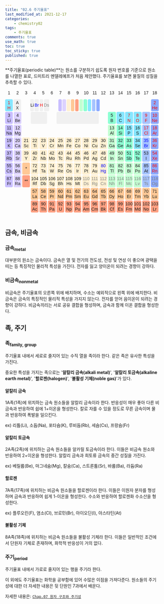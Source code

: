 ```yaml
---
title: "02.6 주기율표"
last_modified_at: 2021-12-17
categories:
    - chemistry02
tags:
    - 주기율표
comments: true
use_math: true
toc: true
toc_sticky: true
published: true
---
```


**주기율표(periodic table)**는 원소를 구분하기 쉽도록 원자 번호를 기준으로 원소를 나열한 표로, 드미트리 멘델레예프가 처음 제안했다. 주기율표를 보면 물질의 성질을 추측할 수 있다.

<style type='text/css'>
/*주기율표 틀*/
    div
    {
        font-family: 'Noto Sans KR', sans-serif;
    }
    .period
    {
        position: relative;
        display: flex;
        justify-content: center;
        margin-bottom: 0.5%;
        font-size: 1.0em;
        line-height: 1.2em;
        text-align: center;
    }
    .p1 .element:nth-child(1) {flex-grow: 91;}
    .p1 .element:nth-child(2) {flex-grow: 91;}
    .p1 .element:nth-child(3) {flex-grow: 91;}
    .p1 .element:nth-child(4) {flex-grow: 41;}
    .p1 .element:nth-child(5) {flex-grow: 41;}
    .p1 .element:nth-child(6) {flex-grow: 41;}
    .p1 .element:nth-child(7) {flex-grow: 41;}
    .p1 .element:nth-child(8) {flex-grow: 91;}
    .p1 .element:nth-child(9) {flex-grow: 41;}
    .p1 .element:nth-child(10) {flex-grow: 41;}
    .p1 .element:nth-child(11) {flex-grow: 41;}
    .p1 .element:nth-child(12) {flex-grow: 41;}
    .p1 .element:nth-child(13) {flex-grow: 41;}
    .p1 .element:nth-child(14) {flex-grow: 41;}
    .p1 .element:nth-child(15) {flex-grow: 41;}
    .p1 .element:nth-child(16) {flex-grow: 41;}
    .p1 .element:nth-child(17) {flex-grow: 41;}
    .p1 .element:nth-child(18) {flex-grow: 41;}
    .p1 .element:nth-child(19) {flex-grow: 91;}
    .p1 .element:nth-child(20) {flex-grow: 91;}
    .p1 .element:nth-child(21) {flex-grow: 91;}
    .p1 .element:nth-child(22) {flex-grow: 91;}
    .p1 .element:nth-child(23) {flex-grow: 91;}
    .p1 .element:nth-child(24) {flex-grow: 91;}
    .p1 .element:nth-child(25) {flex-grow: 91;}
    .p2 .element:nth-child(1) {flex-grow: 91;}
    .p2 .element:nth-child(2) {flex-grow: 91;}
    .p2 .element:nth-child(3) {flex-grow: 91;}
    .p2 .element:nth-child(4) {flex-grow: 191;}
    .p2 .element:nth-child(5) {flex-grow: 91;}
    .p2 .element:nth-child(6) {flex-grow: 491;}
    .p2 .element:nth-child(7) {flex-grow: 91;}
    .p2 .element:nth-child(8) {flex-grow: 91;}
    .p2 .element:nth-child(9) {flex-grow: 91;}
    .p2 .element:nth-child(10) {flex-grow: 91;}
    .p2 .element:nth-child(11) {flex-grow: 91;}
    .p2 .element:nth-child(12) {flex-grow: 91;}
    .p2 .element:nth-child(13) {flex-grow: 91;}
    .element
    {
        display: flex;
        flex: 1 1 0%;
        margin-right: 0.5%;
        padding-top: 0.5%;
        padding-bottom: 0.5%;
        justify-content:center;
        align-items: center;
        border-radius: 4px;

        position: relative;
    }
    /*주기율표 색*/
    .ea {background-color: rgb(240, 240, 240);}
    .e0 {background-color: rgb(0,0,0,0);}
    .e1 {background-color: rgb(200, 190, 255);}
    .e2 {background-color: rgb(220, 210, 255);}
    .e3 {background-color: rgb(255, 240, 210);}
    .e4 {background-color: rgb(195, 255, 210);}
    .e5 {background-color: rgb(140, 255, 210);}
    .e6 {background-color: rgb(135, 230, 255);}
    .e7 {background-color: rgb(165, 195, 255);}
    .e8 {background-color: rgb(140, 170, 255);}
    .e9 {background-color: rgb(255, 200, 150);}
    .e10 {background-color: rgb(255, 160, 130);}
    .ee0 {background-color: rgb(0,0,0,0);}
    .ee1 {background-color: rgb(200, 190, 255);}
    .ee2 {background-color: rgb(220, 210, 255);}
    .ee3 {background-color: rgb(255, 240, 210);}
    .ee4 {background-color: rgb(195, 255, 210);}
    .ee5 {background-color: rgb(140, 255, 210);}
    .ee6 {background-color: rgb(135, 230, 255);}
    .ee7 {background-color: rgb(165, 195, 255);}
    .ee8 {background-color: rgb(140, 170, 255);}
    .ee9 {background-color: rgb(255, 200, 150);}
    .ee10 {background-color: rgb(255, 160, 130);}
    .s1 {color: black;}
    .s2 {color: blue;}
    .s3 {color: red;}
    .s4 {color: gray;}
    /*텍스트 서식*/
    h6
    {
        font-size: 2em;
        font-weight: bold;
        margin-top: 4px;
        margin-bottom: 8px;
    }
    .optn
    {
        font-size: 0.7em;
    }

    /*툴팁*/
    .element .tooltiptext-r
    {
        visibility: hidden;
        width: /*319.78*/ 429.67%; /*539.56%*/
        background-color: rgb(240, 240, 240);
        color: rgb(30, 30, 30);
        opacity: 0;
        text-align: center;
        border-radius: 8px;
        padding: 4px 0;

        position: absolute;
        z-index: 1;

        top: 121.95%;
        left: 0%;

        font-size: 0.9em;
        font-weight: normal;
    }
    .element:hover .tooltiptext-r
    {
        visibility: visible;
        opacity: 1;
        transition: opacity 0.2s ease-in;
    }
    .element .tooltiptext-r::after
    {
        content: "";
        position: absolute;
        border-style: solid;
        border-width: 8px;

        bottom: 100%;
        left: 3%;

        border-color: transparent transparent rgb(240, 240, 240) transparent;
        opacity: 0;
    }
    .element:hover .tooltiptext-r::after
    {
        opacity: 1;
        transition: opacity 0.2s ease-in;
    }
    .element .tooltiptext-l
    {
        visibility: hidden;
        width: /*319.78*/ 429.67%; /*539.56%*/
        background-color: rgb(240, 240, 240);
        color: rgb(30, 30, 30);
        opacity: 0;
        text-align: center;
        border-radius: 8px;
        padding: 4px 0;

        position: absolute;
        z-index: 1;

        top: 121.95%;
        right: 0%;

        font-weight: normal;
    }
    .element:hover .tooltiptext-l
    {
        visibility: visible;
        opacity: 1;
        transition: opacity 0.2s ease-in;
    }
    .element .tooltiptext-l::after
    {
        content: "";
        position: absolute;
        border-style: solid;
        border-width: 8px;

        bottom: 100%;
        right: 3%;

        border-color: transparent transparent rgb(240, 240, 240) transparent;
        opacity: 0;
    }
    .element:hover .tooltiptext-l::after
    {
        opacity: 1;
        transition: opacity 0.2s ease-in;
    }
    /*컨트롤 패널*/
    .element .ts1
    {visibility: hidden; width: 465.85%; opacity: 0; text-align: center; position: absolute; z-index: 1; top: 90%; left: 0%;}
    .element:hover .ts1
    {visibility: visible; opacity: 1; transition: opacity 0.2s ease-in;}
    .element .ts2
    {visibility: hidden; width: 465.85%; opacity: 0; text-align: center; position: absolute; z-index: 1; top: 90%; left: -121.95%;}
    .element:hover .ts2
    {visibility: visible; opacity: 1; transition: opacity 0.2s ease-in;}
    .element .ts3
    {visibility: hidden; width: 465.85%; opacity: 0; text-align: center; position: absolute; z-index: 1; top: 90%; left: -243.90%;}
    .element:hover .ts3
    {visibility: visible; opacity: 1; transition: opacity 0.2s ease-in;}
    .element .ts4
    {visibility: hidden; width: 465.85%; opacity: 0; text-align: center; position: absolute; z-index: 1; top: 90%; left: -365.85%;}
    .element:hover .ts4
    {visibility: visible; opacity: 1; transition: opacity 0.2s ease-in;}
    .element .te1
    {visibility: hidden; width: 1197.56%; opacity: 0; text-align: center; position: absolute; z-index: 1; top: 90%; left: 0%;}
    .element:hover .te1
    {visibility: visible; opacity: 1; transition: opacity 0.2s ease-in;}
    .element .te2
    {visibility: hidden; width: 1197.56%; opacity: 0; text-align: center; position: absolute; z-index: 1; top: 90%; left: -121.95%;}
    .element:hover .te2
    {visibility: visible; opacity: 1; transition: opacity 0.2s ease-in;}
    .element .te3
    {visibility: hidden; width: 1197.56%; opacity: 0; text-align: center; position: absolute; z-index: 1; top: 90%; left: -243.90%;}
    .element:hover .te3
    {visibility: visible; opacity: 1; transition: opacity 0.2s ease-in;}
    .element .te9
    {visibility: hidden; width: 1197.56%; opacity: 0; text-align: center; position: absolute; z-index: 1; top: 90%; left: -365.85%;}
    .element:hover .te9
    {visibility: visible; opacity: 1; transition: opacity 0.2s ease-in;}
    .element .te10
    {visibility: hidden; width: 1197.56%; opacity: 0; text-align: center; position: absolute; z-index: 1; top: 90%; left: -487.80%;}
    .element:hover .te10
    {visibility: visible; opacity: 1; transition: opacity 0.2s ease-in;}
    .element .te4
    {visibility: hidden; width: 1197.56%; opacity: 0; text-align: center; position: absolute; z-index: 1; top: 90%; left: -609.76%;}
    .element:hover .te4
    {visibility: visible; opacity: 1; transition: opacity 0.2s ease-in;}
    .element .te5
    {visibility: hidden; width: 1197.56%; opacity: 0; text-align: center; position: absolute; z-index: 1; top: 90%; left: -731.71%;}
    .element:hover .te5
    {visibility: visible; opacity: 1; transition: opacity 0.2s ease-in;}
    .element .te6
    {visibility: hidden; width: 1197.56%; opacity: 0; text-align: center; position: absolute; z-index: 1; top: 90%; left: -853.66%;}
    .element:hover .te6
    {visibility: visible; opacity: 1; transition: opacity 0.2s ease-in;}
    .element .te7
    {visibility: hidden; width: 1197.56%; opacity: 0; text-align: center; position: absolute; z-index: 1; top: 90%; left: -975.61%;}
    .element:hover .te7
    {visibility: visible; opacity: 1; transition: opacity 0.2s ease-in;}
    .element .te8
    {visibility: hidden; width: 1197.56%; opacity: 0; text-align: center; position: absolute; z-index: 1; top: 90%; left: -1097.56%;}
    .element:hover .te8
    {visibility: visible; opacity: 1; transition: opacity 0.2s ease-in;}
    /*족 선택*/
</style>

<!--족 번호-->
<div class="period">
    <div class="element e0">1</div>
    <div class="element e0">2</div>
    <div class="element e0">3</div>
    <div class="element e0">4</div>
    <div class="element e0">5</div>
    <div class="element e0">6</div>
    <div class="element e0">7</div>
    <div class="element e0">8</div>
    <div class="element e0">9</div>
    <div class="element e0">10</div>
    <div class="element e0">11</div>
    <div class="element e0">12</div>
    <div class="element e0">13</div>
    <div class="element e0">14</div>
    <div class="element e0">15</div>
    <div class="element e0">16</div>
    <div class="element e0">17</div>
    <div class="element e0">18</div>
</div>
<div class="period">
    <div class="element e0"></div>
    <div class="element e0"></div>
    <div class="element e0"></div>
    <div class="element e0"></div>
    <div class="element e0"></div>
    <div class="element e0"></div>
    <div class="element e0"></div>
    <div class="element e0"></div>
    <div class="element e0"></div>
    <div class="element e0"></div>
    <div class="element e0"></div>
    <div class="element e0"></div>
    <div class="element e0"></div>
    <div class="element e0"></div>
    <div class="element e0"></div>
    <div class="element e0"></div>
    <div class="element e0"></div>
    <div class="element e0"></div>
</div>
<!--1주기-->
<div class="period p1">
    <div class="element e6 s3">1<br>H
        <span class="tooltiptext-r">
            <h6>H</h6>수소<br>hydrogen<br>1.008<br>[1.0078, 1.0082]
        </span>
    </div>
    <div class="element ea">A<br>X
        <span class="tooltiptext-r">
            <h6>X</h6>원소명<br>Name of element<br>일반 원자량<br>IUPAC 표준 원자량<br>(유효숫자 5개)
        </span>
    </div>
    <div class="element e0"></div>
    <div class="element ea s1">Li
        <span class="ts1">
            <h3>고체</h3>
        </span>
    </div>
    <div class="element ea s2">Br
        <span class="ts2">
            <h3>액체</h3>
        </span>
    </div>
    <div class="element ea s3">H
        <span class="ts3">
            <h3>기체</h3>
        </span>
    </div>
    <div class="element ea s4">Ds
        <span class="ts4">
            <h3>미지</h3>
        </span>
    </div>
    <div class="element e0"></div>
    <div class="element ee1">
        <span class="te1">
            <h3>알칼리 금속</h3>
        </span>
    </div>
    <div class="element ee2">
        <span class="te2">
            <h3>알칼리 토금속</h3>
        </span>
    </div>
    <div class="element ee3">
        <span class="te3">
            <h3>전이금속</h3>
        </span>
    </div>
    <div class="element ee9">
        <span class="te9">
            <h3>란타넘족</h3>
        </span>
    </div>
    <div class="element ee10">
        <span class="te10">
            <h3>악티늄족</h3>
        </span>
    </div>    
    <div class="element ee4">
        <span class="te4">
            <h3>전이후금속</h3>
        </span>
    </div>
    <div class="element ee5">
        <span class="te5">
            <h3>준금속</h3>
        </span>
    </div>
    <div class="element ee6">
        <span class="te6">
            <h3>기타 비금속</h3>
        </span>
    </div>
    <div class="element ee7">
        <span class="te7">
            <h3>할로젠</h3>
        </span>
    </div>
    <div class="element ee8">
        <span class="te8">
            <h3>불활성 기체</h3>
        </span>
    </div>
    <div class="element e0"></div>
    <div class="element e0"></div>
    <div class="element e0"></div>
    <div class="element e0"></div>
    <div class="element e0"></div>
    <div class="element e0"></div>
    <div class="element e8 s3">2<br>He
        <span class="tooltiptext-l">
            <h6>He</h6>헬륨<br>helium<br>4.003<br>4.0026
        </span>
    </div>
</div>
<!--2주기-->
<div class="period p2">
    <div class="element e1">3<br>Li
        <span class="tooltiptext-r">
            <h6>Li</h6>리튬<br>lithium<br>6.941<br>[6.938, 6.997]
        </span>
    </div>
    <div class="element e2">4<br>Be
        <span class="tooltiptext-r">
            <h6>Be</h6>베릴륨<br>beryllium<br>9.012<br>9.0122
        </span>
    </div>
    <div class="element e0"></div>
    <div class="element ea"><h6 id="id01"></h6></div>
    <div class="element e0"></div>
    <div class="element ea"><h6 id="id02"></h6></div>
    <div class="element e0"></div>
    <div class="element e5">5<br>B
        <span class="tooltiptext-l">
            <h6>B</h6>붕소<br>boron<br>10.81<br>[10.806, 10.821]
        </span>
    </div>
    <div class="element e6">6<br>C
        <span class="tooltiptext-l">
            <h6>C</h6>탄소<br>carbon<br>12.01<br>[12.009, 12.012]
        </span>
    </div>
    <div class="element e6 s3">7<br>N
        <span class="tooltiptext-l">
            <h6>N</h6>질소<br>nitrogen<br>14.01<br>[14.006, 14.008]
        </span>
    </div>
    <div class="element e6 s3">8<br>O
        <span class="tooltiptext-l">
            <h6>O</h6>산소<br>oxygen<br>16.00<br>[15.999, 16.000]
        </span>
    </div>
    <div class="element e7 s3">9<br>F
        <span class="tooltiptext-l">
            <h6>F</h6>플루오린<br>fluorine<br>19.00<br>18.998
        </span>
    </div>
    <div class="element e8 s3">10<br>Ne
        <span class="tooltiptext-l">
            <h6>Ne</h6>네온<br>neon<br>20.18<br>20.180
        </span>
    </div>
</div>
<!--3주기-->
<div class="period p3">
    <div class="element e1">11<br>Na
        <span class="tooltiptext-r">
            <h6>Na</h6>소듐<br>sodium<br>22.99<br>22.990
        </span>
    </div>
    <div class="element e2">12<br>Mg
        <span class="tooltiptext-r">
            <h6>Mg</h6>마그네슘<br>magnesium<br>24.31<br>[24.304, 24.307]
        </span>
    </div>
    <div class="element e0"></div>
    <div class="element e0"></div>
    <div class="element e0"></div>
    <div class="element e0"></div>
    <div class="element e0"></div>
    <div class="element e0"></div>
    <div class="element e0"></div>
    <div class="element e0"></div>
    <div class="element e0"></div>
    <div class="element e0"></div>
    <div class="element e4">13<br>Al
        <span class="tooltiptext-l">
            <h6>Al</h6>알루미늄<br>aluminium<br>26.98<br>26.982
        </span>
    </div>
    <div class="element e5">14<br>Si
        <span class="tooltiptext-l">
            <h6>Si</h6>규소<br>silicon<br>28.09<br>[28.084, 28.086]
        </span>
    </div>
    <div class="element e6">15<br>P
        <span class="tooltiptext-l">
            <h6>P</h6>인<br>phosphorus<br>30.97<br>30.974
        </span>
    </div>
    <div class="element e6">16<br>S
        <span class="tooltiptext-l">
            <h6>S</h6>황<br>sulfur<br>32.07<br>[32.059, 32.076]
        </span>
    </div>
    <div class="element e7 s3">17<br>Cl
        <span class="tooltiptext-l">
            <h6>Cl</h6>염소<br>chlorine<br>35.45<br>[35.446, 35.457]
        </span>
    </div>
    <div class="element e8 s3">18<br>Ar
        <span class="tooltiptext-l">
            <h6>Ar</h6>아르곤<br>argon<br>39.95<br>[39.792, 39.963]
        </span>
    </div>
</div>
<!--4주기-->
<div class="period">
    <div class="element e1">19<br>K
        <span class="tooltiptext-r">
            <h6>K</h6>포타슘<br>potassium<br>39.10<br>39.098
        </span>
    </div>
    <div class="element e2">20<br>Ca
        <span class="tooltiptext-r">
            <h6>Ca</h6>칼슘<br>calcium<br>40.08<br>40.078(4)
        </span>
    </div>
    <div class="element e3">21<br>Sc
        <span class="tooltiptext-r">
            <h6>Sc</h6>스칸듐<br>scandium<br>44.96<br>44.956
        </span>
    </div>
    <div class="element e3">22<br>Ti
        <span class="tooltiptext-r">
            <h6>Ti</h6>타이타늄<br>titanium<br>47.88<br>47.867
        </span>
    </div>
    <div class="element e3">23<br>V
        <span class="tooltiptext-r">
            <h6>V</h6>바나듐<br>vanadium<br>50.94<br>50.942
        </span>
    </div>
    <div class="element e3">24<br>Cr
        <span class="tooltiptext-r">
            <h6>Cr</h6>크로뮴<br>chromium<br>52.00<br>51.996
        </span>
    </div>
    <div class="element e3">25<br>Mn
        <span class="tooltiptext-r">
            <h6>Mn</h6>망가니즈<br>manganese<br>54.94<br>54.938
        </span>
    </div>
    <div class="element e3">26<br>Fe
        <span class="tooltiptext-r">
            <h6>Fe</h6>철<br>iron<br>55.85<br>55.845(2)
        </span>
    </div>
    <div class="element e3">27<br>Co
        <span class="tooltiptext-r">
            <h6>Co</h6>코발트<br>cobalt<br>58.93<br>58.933
        </span>
    </div>
    <div class="element e3">28<br>Ni
        <span class="tooltiptext-l">
            <h6>Ni</h6>니켈<br>nickel<br>58.69<br>58.693
        </span>
    </div>
    <div class="element e3">29<br>Cu
        <span class="tooltiptext-l">
            <h6>Cu</h6>구리<br>cooper<br>63.55<br>63.546(3)
        </span>
    </div>
    <div class="element e3">30<br>Zn
        <span class="tooltiptext-l">
            <h6>Zn</h6>아연<br>zinc<br>65.38<br>65.38(2)
        </span>
    </div>
    <div class="element e4">31<br>Ga
        <span class="tooltiptext-l">
            <h6>Ga</h6>갈륨<br>gallium<br>69.72<br>69.723
        </span>
    </div>
    <div class="element e5">32<br>Ge
        <span class="tooltiptext-l">
            <h6>Ge</h6>저마늄<br>germanium<br>72.59<br>72.630(8)
        </span>
    </div>
    <div class="element e5">33<br>As
        <span class="tooltiptext-l">
            <h6>As</h6>비소<br>arsenic<br>74.92<br>74.922
        </span>
    </div>
    <div class="element e6">34<br>Se
        <span class="tooltiptext-l">
            <h6>Se</h6>셀레늄<br>selenium<br>78.96<br>78.971(8)
        </span>
    </div>
    <div class="element e7 s2">35<br>Br
        <span class="tooltiptext-l">
            <h6>Br</h6>브로민<br>bromine<br>79.90<br>[79.901, 79.907]
        </span>
    </div>
    <div class="element e8 s3">36<br>Kr
        <span class="tooltiptext-l">
            <h6>Kr</h6>크립톤<br>krypton<br>83.80<br>83.798(2)
        </span>
    </div>
</div>
<!--5주기-->
<div class="period">
    <div class="element e1">37<br>Rb
        <span class="tooltiptext-r">
            <h6>Rb</h6>루비듐<br>rubidium<br>85.47<br>85.468
        </span>
    </div>
    <div class="element e2">38<br>Sr
        <span class="tooltiptext-r">
            <h6>Sr</h6>스트론튬<br>strontium<br>87.62<br>87.62
        </span>
    </div>
    <div class="element e3">39<br>Y
        <span class="tooltiptext-r">
            <h6>Y</h6>이트륨<br>yttrium<br>88.91<br>88.906
        </span>
    </div>
    <div class="element e3">40<br>Zr
        <span class="tooltiptext-r">
            <h6>Zr</h6>지르코늄<br>zirconium<br>91.22<br>91.224(2)
        </span>
    </div>
    <div class="element e3">41<br>Nb
        <span class="tooltiptext-r">
            <h6>Nb</h6>나이오븀<br>niobium<br>92.91<br>92.906
        </span>
    </div>
    <div class="element e3">42<br>Mo
        <span class="tooltiptext-r">
            <h6>Mo</h6>몰리브데넘<br>molybdenum<br>95.94<br>95.95
        </span>
    </div>
    <div class="element e3">43<br>Tc
        <span class="tooltiptext-r">
            <h6>Tc</h6>테크네튬<br>technetium<br>(98)<br>(-)
        </span>
    </div>
    <div class="element e3">44<br>Ru
        <span class="tooltiptext-r">
            <h6>Ru</h6>루테늄<br>ruthenium<br>101.1<br>101.07(2)
        </span>
    </div>
    <div class="element e3">45<br>Rh
        <span class="tooltiptext-r">
            <h6>Rh</h6>로듐<br>rhodium<br>102.9<br>102.91
        </span>
    </div>
    <div class="element e3">46<br>Pd
        <span class="tooltiptext-l">
            <h6>Pd</h6>팔라듐<br>palladium<br>106.4<br>106.42
        </span>
    </div>
    <div class="element e3">47<br>Ag
        <span class="tooltiptext-l">
            <h6>Ag</h6>은<br>silver<br>107.9<br>107.87
        </span>
    </div>
    <div class="element e3">48<br>Cd
        <span class="tooltiptext-l">
            <h6>Cd</h6>카드뮴<br>cadmium<br>112.4<br>112.41
        </span>
    </div>
    <div class="element e4">49<br>In
        <span class="tooltiptext-l">
            <h6>In</h6>인듐<br>indium<br>114.8<br>114.82
        </span>
    </div>
    <div class="element e4">50<br>Sn
        <span class="tooltiptext-l">
            <h6>Sn</h6>주석<br>tin<br>118.7<br>118.71
        </span>
    </div>
    <div class="element e5">51<br>Sb
        <span class="tooltiptext-l">
            <h6>Sb</h6>안티모니<br>antimony<br>121.8<br>121.76
        </span>
    </div>
    <div class="element e5">52<br>Te
        <span class="tooltiptext-l">
            <h6>Te</h6>텔루륨<br>tellurium<br>127.6<br>127.60(3)
        </span>
    </div>
    <div class="element e7">53<br>I
        <span class="tooltiptext-l">
            <h6>I</h6>아이오딘<br>iodin<br>126.9<br>126.90
        </span>
    </div>
    <div class="element e8 s3">54<br>Xe
        <span class="tooltiptext-l">
            <h6>Xe</h6>제논<br>xenon<br>131.3<br>131.29
        </span>
    </div>
</div>
<!--6주기-->
<div class="period">
    <div class="element e1">55<br>Cs
        <span class="tooltiptext-r">
            <h6>Cs</h6>세슘<br>caesium<br>132.9<br>132.91
        </span>
    </div>
    <div class="element e2">56<br>Ba
        <span class="tooltiptext-r">
            <h6>Ba</h6>바륨<br>barium<br>137.3<br>137.33
        </span>
    </div>
    <div class="element e9">*
        <span class="tooltiptext-r">
            <h6>*La</h6>란타넘족<br>lanthanoids<br><br>
        </span>
    </div>
    <div class="element e3">72<br>Hf
        <span class="tooltiptext-r">
            <h6>Hf</h6>하프늄<br>hafnium<br>178.5<br>178.49(2)
        </span>
    </div>
    <div class="element e3">73<br>Ta
        <span class="tooltiptext-r">
            <h6>Ta</h6>탄탈럼<br>tantalum<br>180.9<br>180.95
        </span>
    </div>
    <div class="element e3">74<br>W
        <span class="tooltiptext-r">
            <h6>W</h6>텅스텐<br>tungsen<br>183.9<br>183.84
        </span>
    </div>
    <div class="element e3">75<br>Re
        <span class="tooltiptext-r">
            <h6>Re</h6>레늄<br>rhenium<br>186.2<br>186.21
        </span>
    </div>
    <div class="element e3">76<br>Os
        <span class="tooltiptext-r">
            <h6>Os</h6>오스뮴<br>osmium<br>190.2<br>190.23(3)
        </span>
    </div>
    <div class="element e3">77<br>Ir
        <span class="tooltiptext-r">
            <h6>Ir</h6>이리듐<br>iridium<br>192.2<br>192.22
        </span>
    </div>
    <div class="element e3">78<br>Pt
        <span class="tooltiptext-l">
            <h6>Pt</h6>백금<br>platinum<br>195.1<br>195.08
        </span>
    </div>
    <div class="element e3">79<br>Au
        <span class="tooltiptext-l">
            <h6>Au</h6>금<br>gold<br>197.0<br>196.97
        </span>
    </div>
    <div class="element e3 s2">80<br>Hg
        <span class="tooltiptext-l">
            <h6>Hg</h6>수은<br>mercury<br>200.6<br>200.59
        </span>
    </div>
    <div class="element e4">81<br>Tl
        <span class="tooltiptext-l">
            <h6>Tl</h6>탈륨<br>thallium<br>204.4<br>[204.38, 204.39]
        </span>
    </div>
    <div class="element e4">82<br>Pb
        <span class="tooltiptext-l">
            <h6>Pb</h6>납<br>lead<br>207.2<br>207.2
        </span>
    </div>
    <div class="element e4">83<br>Bi
        <span class="tooltiptext-l">
            <h6>Bi</h6>비스무트<br>bismuth<br>209.0<br>208.98
        </span>
    </div>
    <div class="element e4">84<br>Po
        <span class="tooltiptext-l">
            <h6>Po</h6>폴로늄<br>polonium<br>(209)<br>(-)
        </span>
    </div>
    <div class="element e7">85<br>At
        <span class="tooltiptext-l">
            <h6>At</h6>아스타틴<br>astatine<br>(210)<br>(-)
        </span>
    </div>
    <div class="element e8 s3">86<br>Rn
        <span class="tooltiptext-l">
            <h6>Rn</h6>라돈<br>radon<br>(222)<br>(-)
        </span>
    </div>
</div>
<!--7주기-->
<div class="period">
    <div class="element e1">87<br>Fr
        <span class="tooltiptext-r">
            <h6>Fr</h6>프랑슘<br>francium<br>(223)<br>(-)
        </span>
    </div>
    <div class="element e2">88<br>Ra
        <span class="tooltiptext-r">
            <h6>Ra</h6>라듐<br>radium<br>(226)<br>(-)
        </span>
    </div>
    <div class="element e10">**
        <span class="tooltiptext-r">
            <h6>*Ac</h6>악티늄족<br>actinoids<br><br>
        </span>
    </div>
    <div class="element e3">104<br>Rf
        <span class="tooltiptext-r">
            <h6>Rf</h6>러더포듐<br>rutherfordium<br>(267)<br>(-)
        </span>
    </div>
    <div class="element e3">105<br>Db
        <span class="tooltiptext-r">
            <h6>Db</h6>두브늄<br>dubnium<br>(268)<br>(-)
        </span>
    </div>
    <div class="element e3">106<br>Sg
        <span class="tooltiptext-r">
            <h6>Sg</h6>시보귬<br>seaborgium<br>(269)<br>(-)
        </span>
    </div>
    <div class="element e3">107<br>Bh
        <span class="tooltiptext-r">
            <h6>Bh</h6>보륨<br>bohrium<br>(270)<br>(-)
        </span>
    </div>
    <div class="element e3">108<br>Hs
        <span class="tooltiptext-r">
            <h6>Hs</h6>하슘<br>hassium<br>(277)<br>(-)
        </span>
    </div>
    <div class="element e3">109<br>Mt
        <span class="tooltiptext-r">
            <h6>Mt</h6>마이트너튬<br>meitnerium<br>(278)<br>(-)
        </span>
    </div>
    <div class="element e3 s4">110<br>Ds
        <span class="tooltiptext-l">
            <h6>Ds</h6>다름슈타튬<br>darmstadtium<br>(281)<br>(-)
        </span>
    </div>
    <div class="element e3 s4">111<br>Rg
        <span class="tooltiptext-l">
            <h6>Rg</h6>뢴트게늄<br>roentgenium<br>(282)<br>(-)
        </span>
    </div>
    <div class="element e3 s4">112<br>Cn
        <span class="tooltiptext-l">
            <h6>Cn</h6>코페르니슘<br>copernicium<br>(285)<br>(-)
        </span>
    </div>
    <div class="element e4 s4">113<br>Nh
        <span class="tooltiptext-l">
            <h6>Nh</h6>니호늄<br>nihonium<br>(286)<br>(-)
        </span>
    </div>
    <div class="element e4 s4">114<br>Fl
        <span class="tooltiptext-l">
            <h6>Fl</h6>플레로븀<br>flerovium<br>(289)<br>(-)
        </span>
    </div>
    <div class="element e4 s4">115<br>Mc
        <span class="tooltiptext-l">
            <h6>Mc</h6>모스코븀<br>moscovium<br>(290)<br>(-)
        </span>
    </div>
    <div class="element e4 s4">116<br>Lv
        <span class="tooltiptext-l">
            <h6>Lv</h6>리버모륨<br>livermorium<br>(293)<br>(-)
        </span>
    </div>
    <div class="element e7 s4">117<br>Ts
        <span class="tooltiptext-l">
            <h6>Ts</h6>테네신<br>tennessin<br>(294)<br>(-)
        </span>
    </div>
    <div class="element e8 s4">118<br>Og
        <span class="tooltiptext-l">
            <h6>Og</h6>오가네손<br>oganesson<br>(294)<br>(-)
        </span>
    </div>
</div>
<!--란타넘족-->
<div class="period">
    <div class="element e0"></div>
    <div class="element e0"></div>
    <div class="element e0"></div>
    <div class="element e9">57<br>La
        <span class="tooltiptext-r">
            <h6>La</h6>란타넘<br>lanthanum<br>138.9<br>138.91
        </span>
    </div>
    <div class="element e9">58<br>Ce
        <span class="tooltiptext-r">
            <h6>Ce</h6>세륨<br>cerium<br>140.1<br>140.12
        </span>
    </div>
    <div class="element e9">59<br>Pr
        <span class="tooltiptext-r">
            <h6>Pr</h6>프라세오디뮴<br>praseodymium<br>140.9<br>140.91
        </span>
    </div>
    <div class="element e9">60<br>Nd
        <span class="tooltiptext-r">
            <h6>Nd</h6>네오디뮴<br>neodymium<br>144.2<br>144.24
        </span>
    </div>
    <div class="element e9">61<br>Pm
        <span class="tooltiptext-r">
            <h6>Pm</h6>프로메튬<br>promethium<br>(145)<br>(-)
        </span>
    </div>
    <div class="element e9">62<br>Sm
        <span class="tooltiptext-r">
            <h6>Sm</h6>사마륨<br>samarium<br>150.4<br>150.36(2)
        </span>
    </div>
    <div class="element e9">63<br>Eu
        <span class="tooltiptext-l">
            <h6>Eu</h6>유로퓸<br>europium<br>152.0<br>151.96
        </span>
    </div>
    <div class="element e9">64<br>Gd
        <span class="tooltiptext-l">
            <h6>Gd</h6>가돌리늄<br>gadolinium<br>157.3<br>157.25(3)
        </span>
    </div>
    <div class="element e9">65<br>Tb
        <span class="tooltiptext-l">
            <h6>Tb</h6>터븀<br>terbium<br>158.9<br>158.93
        </span>
    </div>
    <div class="element e9">66<br>Dy
        <span class="tooltiptext-l">
            <h6>Dy</h6>디스프로슘<br>dysprosium<br>162.5<br>162.50
        </span>
    </div>
    <div class="element e9">67<br>Ho
        <span class="tooltiptext-l">
            <h6>Ho</h6>홀뮴<br>holmium<br>164.9<br>164.93
        </span>
    </div>
    <div class="element e9">68<br>Er
        <span class="tooltiptext-l">
            <h6>Er</h6>어븀<br>erbium<br>167.3<br>167.26
        </span>
    </div>
    <div class="element e9">69<br>Tm
        <span class="tooltiptext-l">
            <h6>Tm</h6>툴륨<br>thulium<br>168.9<br>168.93
        </span>
    </div>
    <div class="element e9">70<br>Yb
        <span class="tooltiptext-l">
            <h6>Yb</h6>이터븀<br>ytterbium<br>173.0<br>173.05
        </span>
    </div>
    <div class="element e9">71<br>Lu
        <span class="tooltiptext-l">
            <h6>Lu</h6>루테튬<br>lutetium<br>175.0<br>174.97
        </span>
    </div>
</div>
<!--악티늄족-->
<div class="period">
    <div class="element e0"></div>
    <div class="element e0"></div>
    <div class="element e0"></div>
    <div class="element e10">89<br>Ac
        <span class="tooltiptext-r">
            <h6>Ac</h6>악티늄<br>actinium<br>(227)<br>(-)
        </span>
    </div>
    <div class="element e10">90<br>Th
        <span class="tooltiptext-r">
            <h6>Th</h6>토륨<br>thorium<br>232.0<br>232.04
        </span>
    </div>
    <div class="element e10">91<br>Pa
        <span class="tooltiptext-r">
            <h6>Pa</h6>프로트악티늄<br>protactinium<br>231.0<br>231.04
        </span>
    </div>
    <div class="element e10">92<br>U
        <span class="tooltiptext-r">
            <h6>U</h6>우라늄<br>uranium<br>238.0<br>238.03
        </span>
    </div>
    <div class="element e10">93<br>Np
        <span class="tooltiptext-r">
            <h6>Np</h6>넵투늄<br>neptunium<br>(237)<br>(-)
        </span>
    </div>
    <div class="element e10">94<br>Pu
        <span class="tooltiptext-r">
            <h6>Pu</h6>플루토늄<br>plutonium<br>(244)<br>(-)
        </span>
    </div>
    <div class="element e10">95<br>Am
        <span class="tooltiptext-l">
            <h6>Am</h6>아메리슘<br>americium<br>(243)<br>(-)
        </span>
    </div>
    <div class="element e10">96<br>Cm
        <span class="tooltiptext-l">
            <h6>Cm</h6>퀴륨<br>cuirium<br>(247)<br>(-)
        </span>
    </div>
    <div class="element e10">97<br>Bk
        <span class="tooltiptext-l">
            <h6>Bk</h6>버클륨<br>berkelium<br>(247)<br>(-)
        </span>
    </div>
    <div class="element e10">98<br>Cf
        <span class="tooltiptext-l">
            <h6>Cf</h6>캘리포늄<br>californium<br>(251)<br>(-)
        </span>
    </div>
    <div class="element e10">99<br>Es
        <span class="tooltiptext-l">
            <h6>Es</h6>아인슈타이늄<br>einsteinium<br>(252)<br>(-)
        </span>
    </div>
    <div class="element e10">100<br>Fm
        <span class="tooltiptext-l">
            <h6>Fm</h6>페르뮴<br>fermium<br>(257)<br>(-)
        </span>
    </div>
    <div class="element e10">101<br>Md
        <span class="tooltiptext-l">
            <h6>Md</h6>멘델레븀<br>mendelevium<br>(258)<br>(-)
        </span>
    </div>
    <div class="element e10">102<br>No
        <span class="tooltiptext-l">
            <h6>No</h6>노벨륨<br>nobelium<br>(259)<br>(-)
        </span>
    </div>
    <div class="element e10">103<br>Lr
        <span class="tooltiptext-l">
            <h6>Lr</h6>로렌슘<br>lawrencium<br>(262)<br>(-)
        </span>
    </div>
</div>

<br>

## 금속, 비금속

### 금속<sub>metal</sub>

대부분의 원소는 금속이다. 금속은 열 및 전기의 전도성, 전성 및 연성 이 좋으며 광택을 띠는 등 특징적인 물리적 특성을 가진다. 전자를 잃고 양이온이 되려는 경향이 강하다.

### 비금속<sub>nonmetal</sub>

비금속은 주기율표의 오른쪽 위에 배치하며, 수소는 예외적으로 왼쪽 위에 배치한다. 비금속은 금속의 특징적인 물리적 특성을 가지지 않는다. 전자를 얻어 음이온이 되려는 경향이 강하다. 비금속끼리는 서로 공유 결합을 형성하며, 금속과 함께 이온 결합을 형성한다.

## 족, 주기

### 족<sub>family, group</sub>

주기율표 내에서 세로로 줄지어 있는 수직 열을 족이라 한다. 같은 족은 유사한 특성을 가진다.

중요한 특성을 가지는 족으로는 '**알칼리 금속(alkali metal)**', '**알칼리 토금속(alkaline earth metal)**', '**할로젠(halogen)**', '**불활성 기체(noble gas)**'가 있다.

#### 알칼리 금속

1A족(1족)에 위치하는 금속 원소들을 알칼리 금속이라 한다. 반응성이 매우 좋아 다른 비금속과 반응하여 쉽에 1+이온을 형성한다.
칼로 자를 수 있을 정도로 무른 금속이며 물과 반응하여 폭발을 일으킨다.

ex) 리튬(Li), 소듐(Na), 포타슘(K), 루비듐(Rb), 세슘(Cs), 프랑슘(Fr)

#### 알칼리 토금속

2A족(2족)에 위치하는 금속 원소들을 알카릴 토금속이라 한다. 이들은 비금속 원소와 반응하여 2+이온을 형성한다.
알칼리 금속과 희토류 금속의 중간 성질을 가진다.

ex) 베릴륨(Be), 마그네슘(Mg), 칼슘(Ca), 스트론튬(Sr), 바륨(Ba), 라듐(Ra)

#### 할로젠

7A족(17족)에 위치하는 비금속 원소들을 할로젠이라 한다. 이들은 이원자 분자를 형성하며 금속과 반응하여 쉽게 1-이온을 형성한다.
수소와 반응하여 할로젠화 수소산을 형성한다.

ex) 플루오린(F), 염소(Cl), 브로민(Br), 아이오딘(I), 아스타틴(At)

#### 불활성 기체

8A족(18족)에 위치하는 비금속 원소들을 불활성 기체라 한다. 이들은 일반적인 조건에서 단원자 기체로 존재하며, 화학적 반응성이 거의 없다.

### 주기<sub>period</sub>

주기율표 내에서 가로로 줄지어 있는 행을 주기라 한다.

이 외에도 주기율표는 화학을 공부함에 있어 수많은 이점을 가져다준다. 원소들의 주기성에 대한 더 자세한 내용은 뒷 단원인 7과에서 배운다.

자세한 내용은: [``Chap.07 원자 구조와 주기성``](https://chemilk02.github.io/categories/chemistry07)